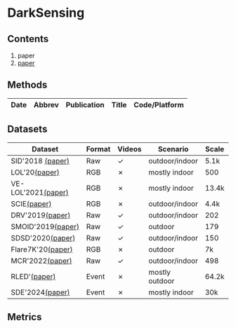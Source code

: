 # DarkSensing 
## Contents
1. paper
2. [paper](https://github.com/Li-Chongyi/Lighting-the-Darkness-in-the-Deep-Learning-Era-Open/tree/main)

## Methods
|Date|Abbrev|Publication|Title|Code/Platform|
|---|---|---|---|---|

## Datasets
|Dataset|Format|Videos|Scenario|Scale|Code/Platform/Sensor|
|---|---|---|---|---|---|
|SID'2018 [(paper)](https://openaccess.thecvf.com/content_cvpr_2018/papers/Chen_Learning_to_See_CVPR_2018_paper.pdf)|Raw|✓|outdoor/indoor|5.1k|[code](https://github.com/cchen156/Learning-to-See-in-the-Dark)|
|LOL'20[(paper)](https://arxiv.org/pdf/1808.04560)|RGB|✗|mostly indoor|500|[code](https://github.com/weichen582/RetinexNet)|
|VE-LOL'2021[(paper)](https://link.springer.com/article/10.1007/s11263-020-01418-8)|RGB|✗|mostly indoor|13.4k|[Dataset download](https://flyywh.github.io/IJCV2021LowLight_VELOL/)|
|SCIE[(paper)](https://www4.comp.polyu.edu.hk/~cslzhang/paper/SICE.pdf)|RGB|✗|outdoor/indoor|4.4k|[code](https://github.com/csjcai/SICE)|
|DRV'2019[(paper)](https://openaccess.thecvf.com/content_ICCV_2019/papers/Chen_Seeing_Motion_in_the_Dark_ICCV_2019_paper.pdf)|Raw|✓|outdoor/indoor|202|[code](https://github.com/cchen156/Seeing-Motion-in-the-Dark)|
|SMOID'2019[(paper)](https://openaccess.thecvf.com/content_ICCV_2019/papers/Jiang_Learning_to_See_Moving_Objects_in_the_Dark_ICCV_2019_paper.pdf)|Raw|✓|outdoor|179|[code](https://github.com/MichaelHYJiang/Learning-to-See-Moving-Objects-in-the-Dark)|
|SDSD'2020[(paper)](https://www.ecva.net/papers/eccv_2020/papers_ECCV/papers/123630647.pdf)|Raw|✓|outdoor/indoor|150||
|Flare7K'20[(paper)](https://arxiv.org/pdf/2210.06570)|RGB|✗|outdoor|7k|[code](https://github.com/ykdai/Flare7K)|
|MCR'2022[(paper)](https://openaccess.thecvf.com/content/CVPR2022/papers/Dong_Abandoning_the_Bayer-Filter_To_See_in_the_Dark_CVPR_2022_paper.pdf)|Raw|✓|outdoor/indoor|498|[code](https://github.com/TCL-AILab/Abandon_Bayer-Filter_See_in_the_Dark)|
|RLED'[(paper)](https://arxiv.org/pdf/2404.11884)|Event|✗|mostly outdoor|64.2k|[code](https://github.com/Liu-haoyue/NER-Net)|
|SDE'2024[(paper)](https://openaccess.thecvf.com/content/CVPR2024/papers/Liang_Towards_Robust_Event-guided_Low-Light_Image_Enhancement_A_Large-Scale_Real-World_Event-Image_CVPR_2024_paper.pdf)|Event|✗|mostly indoor|30k|[code](https://github.com/EthanLiang99/EvLight)|

## Metrics
